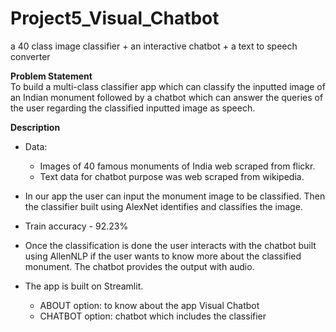 # Project5_Visual_Chatbot

a 40 class image classifier + an interactive chatbot + a text to speech converter

**Problem Statement**  
To build a multi-class classifier app which can classify the inputted image of an Indian monument followed by a chatbot which can answer the queries of the user regarding the classified inputted image as speech.  

**Description**  
- Data:  
  - Images of 40 famous monuments of India web scraped from flickr. 
  - Text data for chatbot purpose was web scraped from wikipedia.

- In our app the user can input the monument image to be classified. Then the classifier built using AlexNet identifies and classifies the image.  
- Train accuracy - 92.23%  
- Once the classification is done the user interacts with the chatbot built using AllenNLP if the user wants to know more about the classified monument. The chatbot provides the output with audio.  
- The app is built on Streamlit.    
  - ABOUT option: to know about the app Visual Chatbot  
  - CHATBOT option: chatbot which includes the classifier

